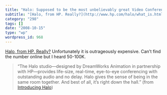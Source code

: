 ```yaml
---
title: "Halo: Supposed to be the most unbelievably great Video Conferencing system"
subtitle: "[Halo, from HP. Really?](http://www.hp.com/halo/what_is.html)"
category: "298"
tags: []
date: "2008-10-15"
type: "wp"
wordpress_id: 968
---
```

[Halo, from HP. Really?](http://www.hp.com/halo/what_is.html)
Unfortunately it is outrageously expensive. Can’t find the number online but I heard 50-100K.

> “The Halo studio—designed by DreamWorks Animation in partnership with
HP—provides life-size, real-time, eye-to-eye conferencing with
outstanding audio and no delay. Halo gives the sense of being in the
same room together. And best of all, it’s right down the hall.” (from [Introducing Halo](http://www.hp.com/halo/introducing.html))